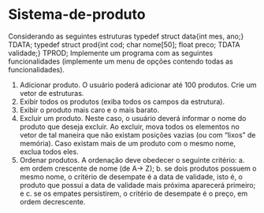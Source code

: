 # Sistema-de-produto
Considerando as seguintes estruturas
 typedef struct data{int mes, ano;} TDATA; 
 typedef struct prod{int cod; char nome[50]; float preco; TDATA validade;} TPROD;
Implemente um programa com as seguintes funcionalidades (implemente um menu de opções
contendo todas as funcionalidades).
1) Adicionar produto. O usuário poderá adicionar até 100 produtos. Crie um vetor de
estruturas.
2) Exibir todos os produtos (exiba todos os campos da estrutura). 
3) Exibir o produto mais caro e o mais barato.
4) Excluir um produto. Neste caso, o usuário deverá informar o nome do produto que deseja
excluir. Ao excluir, mova todos os elementos no vetor de tal maneira que não existam posições
vazias (ou com “lixos” de memória). Caso existam mais de um produto com o mesmo nome,
exclua todos eles. 
5) Ordenar produtos. A ordenação deve obedecer o seguinte critério:
a. em ordem crescente de nome (de A→ Z);
b. se dois produtos possuem o mesmo nome, o critério de desempate é a data de validade, isto
é, o produto que possui a data de validade mais próxima aparecerá primeiro; e
c. se os empates persistirem, o critério de desempate é o preço, em ordem decrescente.
